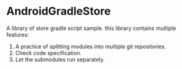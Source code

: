 # AndroidGradleStore
A library of store gradle script sample. this library contains multiple features:

1. A practice of splitting modules into multiple git repositories.
2. Check code specification.
3. Let the submodules run separately.
